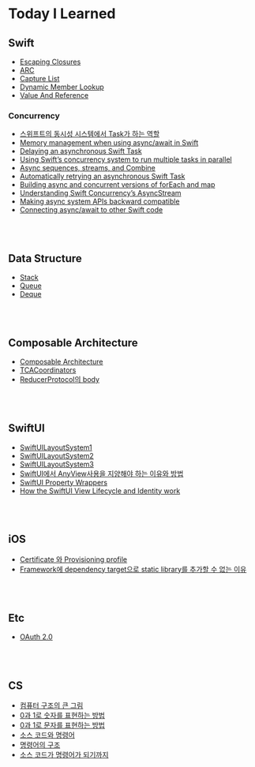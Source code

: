 # Today I Learned

## Swift
- [Escaping Closures](https://github.com/zekexros/TIL/blob/main/Swift/Escaping%20Closures.md)
- [ARC](https://github.com/zekexros/TIL/blob/main/Swift/ARC.md)
- [Capture List](https://github.com/zekexros/TIL/blob/main/Swift/CaptureList.md)
- [Dynamic Member Lookup](https://github.com/zekexros/TIL/blob/main/Swift/DynamicMemberLookup.md)
- [Value And Reference](https://github.com/zekexros/TIL/blob/main/Swift/ValueAndReference.md)

### Concurrency
- [스위프트의 동시성 시스템에서 Task가 하는 역할](https://github.com/zekexros/TIL/blob/main/Swift/Concurrency/스위프트의%20동시성%20시스템에서%20Task가%20하는%20역할.md)
- [Memory management when using async/await in Swift](https://github.com/zekexros/TIL/blob/main/Swift/Concurrency/Memory%20management%20when%20using%20async:await%20in%20Swift.md)
- [Delaying an asynchronous Swift Task](https://github.com/zekexros/TIL/blob/main/Swift/Concurrency/Delaying%20an%20asynchronous%20Swift%20Task.md)
- [Using Swift’s concurrency system to run multiple tasks in parallel](https://github.com/zekexros/TIL/blob/main/Swift/Concurrency/Using%20Swift’s%20concurrency%20system%20to%20run%20multiple%20tasks%20in%20parallel.md)
- [Async sequences, streams, and Combine](https://github.com/zekexros/TIL/blob/main/Swift/Concurrency/Async%20sequences,%20streams,%20and%20Combine.md)
- [Automatically retrying an asynchronous Swift Task](https://github.com/zekexros/TIL/blob/main/Swift/Concurrency/Automatically%20retrying%20an%20asynchronous%20Swift%20Task.md)
- [Building async and concurrent versions of forEach and map](https://github.com/zekexros/TIL/blob/main/Swift/Concurrency/Building%20async%20and%20concurrent%20versions%20of%20forEach%20and%20map.md)
- [Understanding Swift Concurrency’s AsyncStream](https://github.com/zekexros/TIL/blob/main/Swift/Concurrency/Understanding%20Swift%20Concurrency’s%20AsyncStream.md)
- [Making async system APIs backward compatible](https://github.com/zekexros/TIL/blob/main/Swift/Concurrency/Making%20async%20system%20APIs%20backward%20compatible.md)
- [Connecting async/await to other Swift code](https://github.com/zekexros/TIL/blob/main/Swift/Concurrency/Connecting%20async/await%20to%20other%20Swift%20code.md)

<br/>

<br/>

## Data Structure

- [Stack](https://github.com/zekexros/TIL/blob/main/DataStructure/stack.md)
- [Queue](https://github.com/zekexros/TIL/blob/main/DataStructure/Queue.md)
- [Deque](https://github.com/zekexros/TIL/blob/main/DataStructure/Deque.md)

<br/>

<br/>

## Composable Architecture

- [Composable Architecture](https://github.com/zekexros/TIL/blob/main/TCA/ComposableArchitecture.md)
- [TCACoordinators](https://github.com/zekexros/TIL/blob/main/TCA/TCACoordinators.md)
- [ReducerProtocol의 body](https://github.com/zekexros/TIL/blob/main/TCA/ReducerProtocol_Body.md)

<br/>

<br/>

## SwiftUI

- [SwiftUILayoutSystem1](https://github.com/zekexros/TIL/blob/main/SwiftUI/SwiftUILayoutSystem1.md)
- [SwiftUILayoutSystem2](https://github.com/zekexros/TIL/blob/main/SwiftUI/SwiftUILayoutSystem2.md)
- [SwiftUILayoutSystem3](https://github.com/zekexros/TIL/blob/main/SwiftUI/SwiftUILayoutSystem3.md)
- [SwiftUI에서 AnyView사용을 지양해야 하는 이유와 방법](https://github.com/zekexros/TIL/blob/main/SwiftUI/SwiftUI에서%20AnyView사용을%20지양해야%20하는%20이유와%20방법.md)
- [SwiftUI Property Wrappers](https://github.com/zekexros/TIL/blob/main/SwiftUI/SwiftUIPropertyWrappers.md)
- [How the SwiftUI View Lifecycle and Identity work](https://github.com/zekexros/TIL/blob/main/SwiftUI/HowtheSwiftUIViewLifecycleandIdentitywork.md)

<br/>

<br/>

## iOS

- [Certificate 와 Provisioning profile](https://github.com/zekexros/TIL/blob/main/iOS/Certificate&Provisioning%20profile.md)
- [Framework에 dependency target으로 static library를 추가할 수 없는 이유](https://github.com/zekexros/TIL/blob/main/iOS/Framework에%20dependency%20target으로%20static%20library를%20추가할%20수%20없는%20이유.md)

<br/>

<br/>

## Etc

- [OAuth 2.0](https://github.com/zekexros/TIL/blob/main/Etc/OAuth2.0.md)

<br/>

<br/>

## CS

- [컴퓨터 구조의 큰 그림](https://github.com/zekexros/TIL/blob/main/CS/컴퓨터%20구조의%20큰%20그림.md)
- [0과 1로 숫자를 표현하는 방법](https://github.com/zekexros/TIL/blob/main/CS/0과%201로%20숫자를%20표현하는%20방법.md)
- [0과 1로 문자를 표현하는 방법](https://github.com/zekexros/TIL/blob/main/CS/0과%201로%20문자를%20표현하는%20방법.md)
- [소스 코드와 명령어](https://github.com/zekexros/TIL/blob/main/CS/소스%20코드와%20명령어.md)
- [명령어의 구조](https://github.com/zekexros/TIL/blob/main/CS/명령어의%20구조.md)
- [소스 코드가 명령어가 되기까지](https://github.com/zekexros/TIL/blob/main/CS/소스%20코드가%20명령어가%20되기까지.md)

